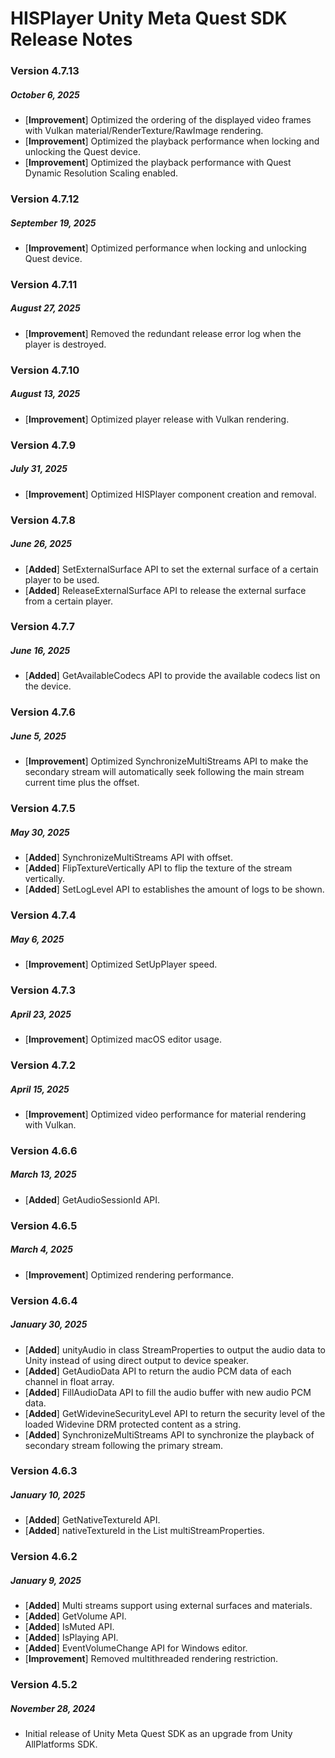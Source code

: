 # HISPlayer Unity Meta Quest SDK Release Notes

### Version 4.7.13
##### October 6, 2025
- [**Improvement**] Optimized the ordering of the displayed video frames with Vulkan material/RenderTexture/RawImage rendering.
- [**Improvement**] Optimized the playback performance when locking and unlocking the Quest device.
- [**Improvement**] Optimized the playback performance with Quest Dynamic Resolution Scaling enabled.

### Version 4.7.12
##### September 19, 2025
- [**Improvement**] Optimized performance when locking and unlocking Quest device.

### Version 4.7.11
##### August 27, 2025
- [**Improvement**] Removed the redundant release error log when the player is destroyed.

### Version 4.7.10
##### August 13, 2025
- [**Improvement**] Optimized player release with Vulkan rendering.

### Version 4.7.9
##### July 31, 2025
- [**Improvement**] Optimized HISPlayer component creation and removal.

### Version 4.7.8
##### June 26, 2025
- [**Added**] SetExternalSurface API to set the external surface of a certain player to be used.
- [**Added**] ReleaseExternalSurface API to release the external surface from a certain player.

### Version 4.7.7
##### June 16, 2025
- [**Added**] GetAvailableCodecs API to provide the available codecs list on the device.

### Version 4.7.6
##### June 5, 2025
- [**Improvement**] Optimized SynchronizeMultiStreams API to make the secondary stream will automatically seek following the main stream current time plus the offset.

### Version 4.7.5
##### May 30, 2025
- [**Added**] SynchronizeMultiStreams API with offset.
- [**Added**] FlipTextureVertically API to flip the texture of the stream vertically.
- [**Added**] SetLogLevel API to establishes the amount of logs to be shown.

### Version 4.7.4
##### May 6, 2025
- [**Improvement**] Optimized SetUpPlayer speed.

### Version 4.7.3
##### April 23, 2025
- [**Improvement**] Optimized macOS editor usage.

### Version 4.7.2
##### April 15, 2025
- [**Improvement**] Optimized video performance for material rendering with Vulkan.

### Version 4.6.6
##### March 13, 2025
- [**Added**] GetAudioSessionId API.

### Version 4.6.5
##### March 4, 2025
- [**Improvement**] Optimized rendering performance.

### Version 4.6.4
##### January 30, 2025
- [**Added**] unityAudio in class StreamProperties to output the audio data to Unity instead of using direct output to device speaker.
- [**Added**] GetAudioData API to return the audio PCM data of each channel in float array.
- [**Added**] FillAudioData API to fill the audio buffer with new audio PCM data.
- [**Added**] GetWidevineSecurityLevel API to return the security level of the loaded Widevine DRM protected content as a string.
- [**Added**] SynchronizeMultiStreams API to synchronize the playback of secondary stream following the primary stream.

### Version 4.6.3
##### January 10, 2025
- [**Added**] GetNativeTextureId API.
- [**Added**] nativeTextureId in the List<StreamProperties> multiStreamProperties.

### Version 4.6.2
##### January 9, 2025
- [**Added**] Multi streams support using external surfaces and materials.
- [**Added**] GetVolume API.
- [**Added**] IsMuted API.
- [**Added**] IsPlaying API.
- [**Added**] EventVolumeChange API for Windows editor.
- [**Improvement**] Removed multithreaded rendering restriction.

### Version 4.5.2
##### November 28, 2024
- Initial release of Unity Meta Quest SDK as an upgrade from Unity AllPlatforms SDK.
